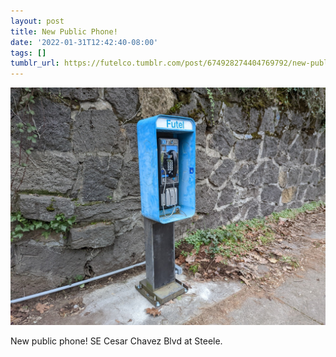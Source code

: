 ```yaml
---
layout: post
title: New Public Phone!
date: '2022-01-31T12:42:40-08:00'
tags: []
tumblr_url: https://futelco.tumblr.com/post/674928274404769792/new-public-phone-se-cesar-chavez-blvd-at-steele
---
```

 ![](/images/blog/dfb613224b6d7c167b6878b23d06f78df4cd03aa.jpg)  

New public phone! SE Cesar Chavez Blvd at Steele.

